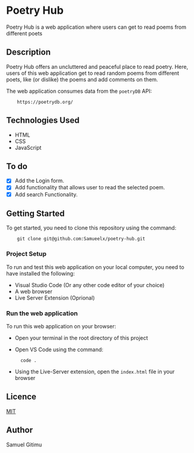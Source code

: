 # Poetry Hub
Poetry Hub is a web application where users can get to read poems from different poets

## Description
Poetry Hub offers an uncluttered and peaceful place to read poetry. Here, users of this web application get to read random poems from different poets, like (or dislike) the poems and add comments on them.

The web application consumes data from the `poetryDB` API: 

        https://poetrydb.org/

## Technologies Used
- HTML
- CSS
- JavaScript

## To do
- [x] Add the Login form.  
- [x] Add functionality that allows user to read the selected poem.  
- [x] Add search Functionality.  

## Getting Started
To get started, you need to clone this repository using the command: 

        git clone git@github.com:Samueelx/poetry-hub.git

### Project Setup
To run and test this web application on your local computer, you need to have installed the following:
- Visual Studio Code (Or any other code editor of your choice)
- A web browser
- Live Server Extension (Oprional)

### Run the web application
To run this web application on your browser: 
- Open your terminal in the root directory of this project
- Open VS Code using the command:

        code .

- Using the Live-Server extension, open the `index.html` file in your browser

## Licence
 [MIT](https://github.com/Samueelx/poetry-hub/blob/master/LICENCE)

 ## Author
 Samuel Gitimu
